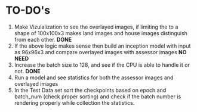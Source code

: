 

# TO-DO's

1. Make Vizulalization to see the overlayed images, if limiting the to a shape of 100x100x3 makes land images and house images distinguish from each other. **DONE**
2. If the above logic makes sense then build an inception model with input as 96x96x3 and compare overlayed images with assessor images **NO NEED**
3. Increase the batch size to 128, and see if the CPU is able to handle it or not. **DONE**
4. Run a model and see statistics for both the assessor images and overlayed images
5. In the Test Data set sort the checkpoints based on epoch and batch_num (check proper sorting) and check if the batch number is rendering properly while collection the statistics.